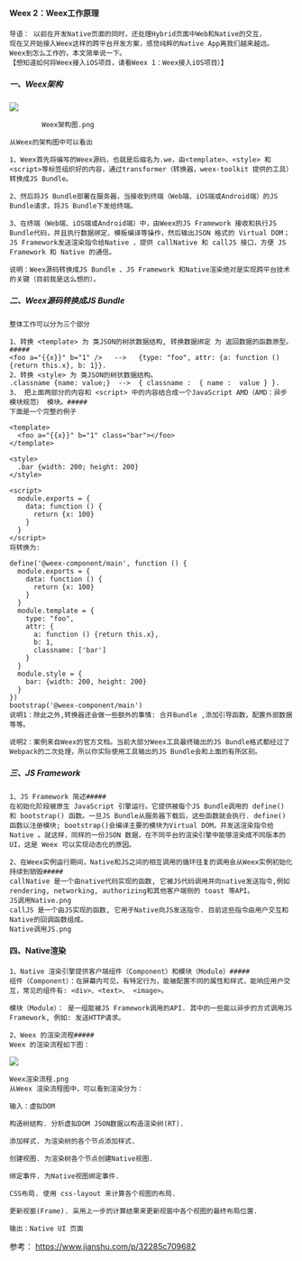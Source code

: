 #### Weex 2：Weex工作原理

    
    导语： 以前在开发Native页面的同时，还处理Hybrid页面中Web和Native的交互，
    现在又开始接入Weex这样的跨平台开发方案，感觉纯粹的Native App离我们越来越远。
    Weex到怎么工作的，本文简单说一下。
    【想知道如何将Weex接入iOS项目，请看Weex 1：Weex接入iOS项目）】


##### 一、Weex架构
![](https://upload-images.jianshu.io/upload_images/201701-51b1eec568b4aecf.png)
            
            Weex架构图.png

    从Weex的架构图中可以看出
    
    1、Weex首先将编写的Weex源码，也就是后缀名为.we，由<template>、<style> 和 <script>等标签组织好的内容，通过transformer（转换器，weex-toolkit 提供的工具）转换成JS Bundle。
    
    2、然后将JS Bundle部署在服务器，当接收到终端（Web端、iOS端或Android端）的JS Bundle请求，将JS Bundle下发给终端。
    
    3、在终端（Web端、iOS端或Android端）中，由Weex的JS Framework 接收和执行JS Bundle代码，并且执行数据绑定、模板编译等操作，然后输出JSON 格式的 Virtual DOM；JS Framework发送渲染指令给Native ，提供 callNative 和 callJS 接口，方便 JS Framework 和 Native 的通信。
    
    说明：Weex源码转换成JS Bundle 、JS Framework 和Native渲染绝对是实现跨平台技术的关键（目前我是这么想的）。

##### 二、Weex源码转换成JS Bundle
    整体工作可以分为三个部分
    
    1、转换 <template> 为 类JSON的树状数据结构, 转换数据绑定 为 返回数据的函数原型。#####
    <foo a="{{x}}" b="1" />   -->   {type: "foo", attr: {a: function () {return this.x}, b: 1}}.
    2、转换 <style> 为 类JSON的树状数据结构。
    .classname {name: value;}  -->  { classname :  { name :  value } }.
    3、 把上面两部分的内容和 <script> 中的内容结合成一个JavaScript AMD（AMD：异步模块规范） 模块。#####
    下面是一个完整的例子
    
    <template>
      <foo a="{{x}}" b="1" class="bar"></foo>
    </template>
    
    <style>
      .bar {width: 200; height: 200}
    </style>
    
    <script>
      module.exports = {
        data: function () {
          return {x: 100}
        }
      }
    </script>
    将转换为:
    
    define('@weex-component/main', function () {
      module.exports = {
        data: function () {
          return {x: 100}
        }
      }
      module.template = {
        type: "foo",
        attr: {
          a: function () {return this.x},
          b: 1,
          classname: ['bar']
        }
      }
      module.style = {
        bar: {width: 200, height: 200}
      }
    })
    bootstrap('@weex-component/main')
    说明1：除此之外,转换器还会做一些额外的事情: 合并Bundle ,添加引导函数，配置外部数据等等。
    
    说明2：案例来自Weex的官方文档。当前大部分Weex工具最终输出的JS Bundle格式都经过了Webpack的二次处理，所以你实际使用工具输出的JS Bundle会和上面的有所区别。

##### 三、JS Framework
    1、JS Framework 简述#####
    在初始化阶段被原生 JavaScript 引擎运行。它提供被每个JS Bundle调用的 define() 和 bootstrap() 函数。一旦JS Bundle从服务器下载后，这些函数就会执行. define() 函数以注册模块; bootstrap()会编译主要的模块为Virtual DOM，并发送渲染指令给Native 。就这样，同样的一份JSON 数据，在不同平台的渲染引擎中能够渲染成不同版本的 UI，这是 Weex 可以实现动态化的原因。
    
    2、在Weex实例运行期间，Native和JS之间的相互调用的循环往复的调用会从Weex实例初始化持续到销毁#####
    callNative 是一个由native代码实现的函数, 它被JS代码调用并向native发送指令,例如 rendering, networking, authorizing和其他客户端侧的 toast 等API。
    JS调用Native.png
    callJS 是一个由JS实现的函数, 它用于Native向JS发送指令. 目前这些指令由用户交互和Native的回调函数组成。
    Native调用JS.png
 
#### 四、Native渲染
 
    1、Native 渲染引擎提供客户端组件（Component）和模块（Module）#####
    组件（Component）：在屏幕内可见，有特定行为，能被配置不同的属性和样式，能响应用户交互，常见的组件有: <div>、<text>、 <image>。
    
    模块（Module）： 是一组能被JS Framework调用的API. 其中的一些能以异步的方式调用JS Framework, 例如: 发送HTTP请求。
    
    2、Weex 的渲染流程#####
    Weex 的渲染流程如下图：

![](https://upload-images.jianshu.io/upload_images/201701-a1c18ec09bcb4757.png)

    Weex渲染流程.png
    从Weex 渲染流程图中，可以看到渲染分为：
    
    输入：虚拟DOM
    
    构造树结构. 分析虚拟DOM JSON数据以构造渲染树(RT).
    
    添加样式. 为渲染树的各个节点添加样式.
    
    创建视图. 为渲染树各个节点创建Native视图.
    
    绑定事件. 为Native视图绑定事件.
    
    CSS布局. 使用 css-layout 来计算各个视图的布局.
    
    更新视窗(Frame). 采用上一步的计算结果来更新视窗中各个视图的最终布局位置.
    
    输出：Native UI 页面

参考：
https://www.jianshu.com/p/32285c709682